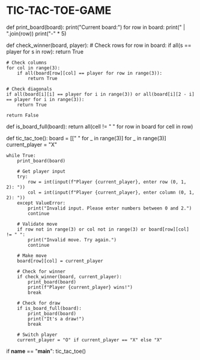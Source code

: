 # TIC-TAC-TOE-GAME

def print_board(board):
    print("Current board:")
    for row in board:
        print(" | ".join(row))
        print("-" * 5)

def check_winner(board, player):
    # Check rows
    for row in board:
        if all(s == player for s in row):
            return True

    # Check columns
    for col in range(3):
        if all(board[row][col] == player for row in range(3)):
            return True

    # Check diagonals
    if all(board[i][i] == player for i in range(3)) or all(board[i][2 - i] == player for i in range(3)):
        return True

    return False

def is_board_full(board):
    return all(cell != " " for row in board for cell in row)

def tic_tac_toe():
    board = [[" " for _ in range(3)] for _ in range(3)]
    current_player = "X"

    while True:
        print_board(board)

        # Get player input
        try:
            row = int(input(f"Player {current_player}, enter row (0, 1, 2): "))
            col = int(input(f"Player {current_player}, enter column (0, 1, 2): "))
        except ValueError:
            print("Invalid input. Please enter numbers between 0 and 2.")
            continue

        # Validate move
        if row not in range(3) or col not in range(3) or board[row][col] != " ":
            print("Invalid move. Try again.")
            continue

        # Make move
        board[row][col] = current_player

        # Check for winner
        if check_winner(board, current_player):
            print_board(board)
            print(f"Player {current_player} wins!")
            break

        # Check for draw
        if is_board_full(board):
            print_board(board)
            print("It's a draw!")
            break

        # Switch player
        current_player = "O" if current_player == "X" else "X"

if __name__ == "__main__":
    tic_tac_toe()
